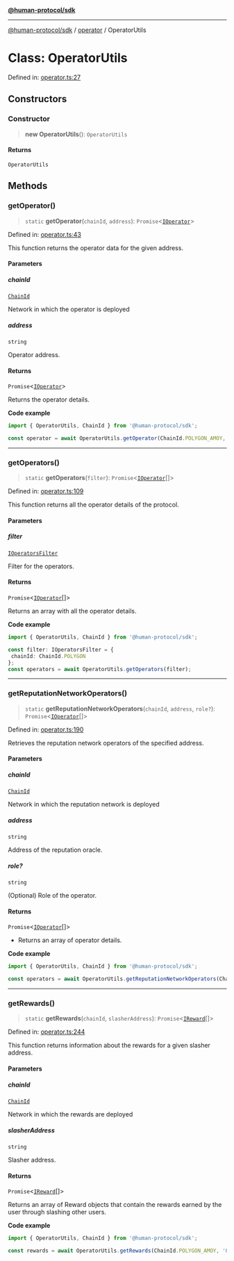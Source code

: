 [**@human-protocol/sdk**](../../README.md)

***

[@human-protocol/sdk](../../modules.md) / [operator](../README.md) / OperatorUtils

# Class: OperatorUtils

Defined in: [operator.ts:27](https://github.com/humanprotocol/human-protocol/blob/366f3dd978e17e96d3d7afc31ded53e6bfcb7710/packages/sdk/typescript/human-protocol-sdk/src/operator.ts#L27)

## Constructors

### Constructor

> **new OperatorUtils**(): `OperatorUtils`

#### Returns

`OperatorUtils`

## Methods

### getOperator()

> `static` **getOperator**(`chainId`, `address`): `Promise`\<[`IOperator`](../../interfaces/interfaces/IOperator.md)\>

Defined in: [operator.ts:43](https://github.com/humanprotocol/human-protocol/blob/366f3dd978e17e96d3d7afc31ded53e6bfcb7710/packages/sdk/typescript/human-protocol-sdk/src/operator.ts#L43)

This function returns the operator data for the given address.

#### Parameters

##### chainId

[`ChainId`](../../enums/enumerations/ChainId.md)

Network in which the operator is deployed

##### address

`string`

Operator address.

#### Returns

`Promise`\<[`IOperator`](../../interfaces/interfaces/IOperator.md)\>

Returns the operator details.

**Code example**

```ts
import { OperatorUtils, ChainId } from '@human-protocol/sdk';

const operator = await OperatorUtils.getOperator(ChainId.POLYGON_AMOY, '0x62dD51230A30401C455c8398d06F85e4EaB6309f');
```

***

### getOperators()

> `static` **getOperators**(`filter`): `Promise`\<[`IOperator`](../../interfaces/interfaces/IOperator.md)[]\>

Defined in: [operator.ts:109](https://github.com/humanprotocol/human-protocol/blob/366f3dd978e17e96d3d7afc31ded53e6bfcb7710/packages/sdk/typescript/human-protocol-sdk/src/operator.ts#L109)

This function returns all the operator details of the protocol.

#### Parameters

##### filter

[`IOperatorsFilter`](../../interfaces/interfaces/IOperatorsFilter.md)

Filter for the operators.

#### Returns

`Promise`\<[`IOperator`](../../interfaces/interfaces/IOperator.md)[]\>

Returns an array with all the operator details.

**Code example**

```ts
import { OperatorUtils, ChainId } from '@human-protocol/sdk';

const filter: IOperatorsFilter = {
 chainId: ChainId.POLYGON
};
const operators = await OperatorUtils.getOperators(filter);
```

***

### getReputationNetworkOperators()

> `static` **getReputationNetworkOperators**(`chainId`, `address`, `role?`): `Promise`\<[`IOperator`](../../interfaces/interfaces/IOperator.md)[]\>

Defined in: [operator.ts:190](https://github.com/humanprotocol/human-protocol/blob/366f3dd978e17e96d3d7afc31ded53e6bfcb7710/packages/sdk/typescript/human-protocol-sdk/src/operator.ts#L190)

Retrieves the reputation network operators of the specified address.

#### Parameters

##### chainId

[`ChainId`](../../enums/enumerations/ChainId.md)

Network in which the reputation network is deployed

##### address

`string`

Address of the reputation oracle.

##### role?

`string`

(Optional) Role of the operator.

#### Returns

`Promise`\<[`IOperator`](../../interfaces/interfaces/IOperator.md)[]\>

- Returns an array of operator details.

**Code example**

```ts
import { OperatorUtils, ChainId } from '@human-protocol/sdk';

const operators = await OperatorUtils.getReputationNetworkOperators(ChainId.POLYGON_AMOY, '0x62dD51230A30401C455c8398d06F85e4EaB6309f');
```

***

### getRewards()

> `static` **getRewards**(`chainId`, `slasherAddress`): `Promise`\<[`IReward`](../../interfaces/interfaces/IReward.md)[]\>

Defined in: [operator.ts:244](https://github.com/humanprotocol/human-protocol/blob/366f3dd978e17e96d3d7afc31ded53e6bfcb7710/packages/sdk/typescript/human-protocol-sdk/src/operator.ts#L244)

This function returns information about the rewards for a given slasher address.

#### Parameters

##### chainId

[`ChainId`](../../enums/enumerations/ChainId.md)

Network in which the rewards are deployed

##### slasherAddress

`string`

Slasher address.

#### Returns

`Promise`\<[`IReward`](../../interfaces/interfaces/IReward.md)[]\>

Returns an array of Reward objects that contain the rewards earned by the user through slashing other users.

**Code example**

```ts
import { OperatorUtils, ChainId } from '@human-protocol/sdk';

const rewards = await OperatorUtils.getRewards(ChainId.POLYGON_AMOY, '0x62dD51230A30401C455c8398d06F85e4EaB6309f');
```
